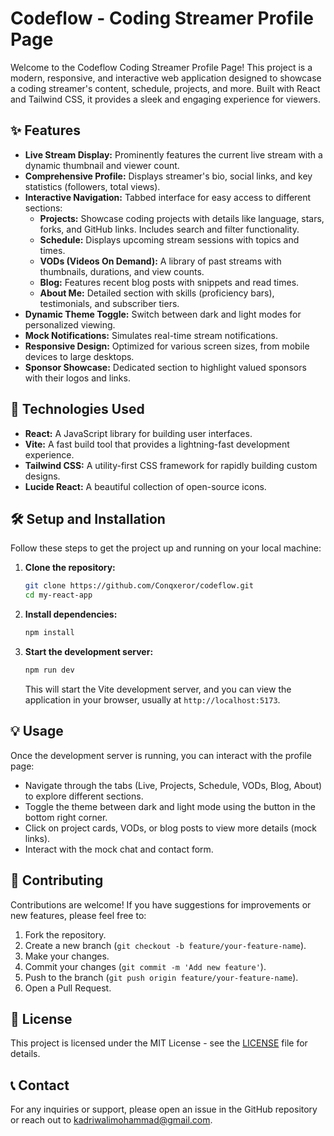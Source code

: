 # Codeflow - Coding Streamer Profile Page

Welcome to the Codeflow Coding Streamer Profile Page! This project is a modern, responsive, and interactive web application designed to showcase a coding streamer's content, schedule, projects, and more. Built with React and Tailwind CSS, it provides a sleek and engaging experience for viewers.

## ✨ Features

-   **Live Stream Display:** Prominently features the current live stream with a dynamic thumbnail and viewer count.
-   **Comprehensive Profile:** Displays streamer's bio, social links, and key statistics (followers, total views).
-   **Interactive Navigation:** Tabbed interface for easy access to different sections:
    -   **Projects:** Showcase coding projects with details like language, stars, forks, and GitHub links. Includes search and filter functionality.
    -   **Schedule:** Displays upcoming stream sessions with topics and times.
    -   **VODs (Videos On Demand):** A library of past streams with thumbnails, durations, and view counts.
    -   **Blog:** Features recent blog posts with snippets and read times.
    -   **About Me:** Detailed section with skills (proficiency bars), testimonials, and subscriber tiers.
-   **Dynamic Theme Toggle:** Switch between dark and light modes for personalized viewing.
-   **Mock Notifications:** Simulates real-time stream notifications.
-   **Responsive Design:** Optimized for various screen sizes, from mobile devices to large desktops.
-   **Sponsor Showcase:** Dedicated section to highlight valued sponsors with their logos and links.

## 🚀 Technologies Used

-   **React:** A JavaScript library for building user interfaces.
-   **Vite:** A fast build tool that provides a lightning-fast development experience.
-   **Tailwind CSS:** A utility-first CSS framework for rapidly building custom designs.
-   **Lucide React:** A beautiful collection of open-source icons.

## 🛠️ Setup and Installation

Follow these steps to get the project up and running on your local machine:

1.  **Clone the repository:**
    ```bash
    git clone https://github.com/Conqxeror/codeflow.git
    cd my-react-app
    ```

2.  **Install dependencies:**
    ```bash
    npm install
    ```

3.  **Start the development server:**
    ```bash
    npm run dev
    ```

    This will start the Vite development server, and you can view the application in your browser, usually at `http://localhost:5173`.

## 💡 Usage

Once the development server is running, you can interact with the profile page:

-   Navigate through the tabs (Live, Projects, Schedule, VODs, Blog, About) to explore different sections.
-   Toggle the theme between dark and light mode using the button in the bottom right corner.
-   Click on project cards, VODs, or blog posts to view more details (mock links).
-   Interact with the mock chat and contact form.

## 🤝 Contributing

Contributions are welcome! If you have suggestions for improvements or new features, please feel free to:

1.  Fork the repository.
2.  Create a new branch (`git checkout -b feature/your-feature-name`).
3.  Make your changes.
4.  Commit your changes (`git commit -m 'Add new feature'`).
5.  Push to the branch (`git push origin feature/your-feature-name`).
6.  Open a Pull Request.

## 📄 License

This project is licensed under the MIT License - see the [LICENSE](LICENSE) file for details.

## 📞 Contact

For any inquiries or support, please open an issue in the GitHub repository or reach out to [kadriwalimohammad@gmail.com](mailto:kadriwalimohammad@gmail.com).